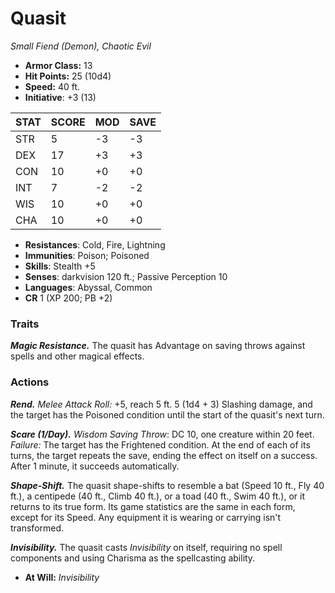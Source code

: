 # Quasit

*Small Fiend (Demon), Chaotic Evil*

- **Armor Class:** 13
- **Hit Points:** 25 (10d4)
- **Speed:** 40 ft.
- **Initiative**: +3 (13)

|STAT|SCORE|MOD|SAVE|
| --- | --- | --- | ---- |
| STR | 5 | -3 | -3 |
| DEX | 17 | +3 | +3 |
| CON | 10 | +0 | +0 |
| INT | 7 | -2 | -2 |
| WIS | 10 | +0 | +0 |
| CHA | 10 | +0 | +0 |

- **Resistances**: Cold, Fire, Lightning
- **Immunities**: Poison; Poisoned
- **Skills**: Stealth +5
- **Senses**: darkvision 120 ft.; Passive Perception 10
- **Languages**: Abyssal, Common
- **CR** 1 (XP 200; PB +2)

### Traits

***Magic Resistance.*** The quasit has Advantage on saving throws against spells and other magical effects.


### Actions

***Rend.*** *Melee Attack Roll:* +5, reach 5 ft. 5 (1d4 + 3) Slashing damage, and the target has the Poisoned condition until the start of the quasit's next turn.

***Scare (1/Day).*** *Wisdom Saving Throw*: DC 10, one creature within 20 feet. *Failure:*  The target has the Frightened condition. At the end of each of its turns, the target repeats the save, ending the effect on itself on a success. After 1 minute, it succeeds automatically.

***Shape-Shift.*** The quasit shape-shifts to resemble a bat (Speed 10 ft., Fly 40 ft.), a centipede (40 ft., Climb 40 ft.), or a toad (40 ft., Swim 40 ft.), or it returns to its true form. Its game statistics are the same in each form, except for its Speed. Any equipment it is wearing or carrying isn't transformed.

***Invisibility.*** The quasit casts *Invisibility* on itself, requiring no spell components and using Charisma as the spellcasting ability.

- **At Will:** *Invisibility*

